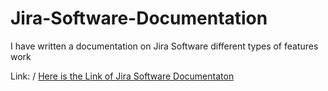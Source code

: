 # Jira-Software-Documentation
I have written a documentation on Jira Software different types of features work 

Link: /
[Here is the Link of Jira Software Documentaton](https://docs.google.com/document/d/1Fvy-tTXajktI68f4F6SFP0JgE4Qn0aZO0xVYOIHA6ZM/edit)




